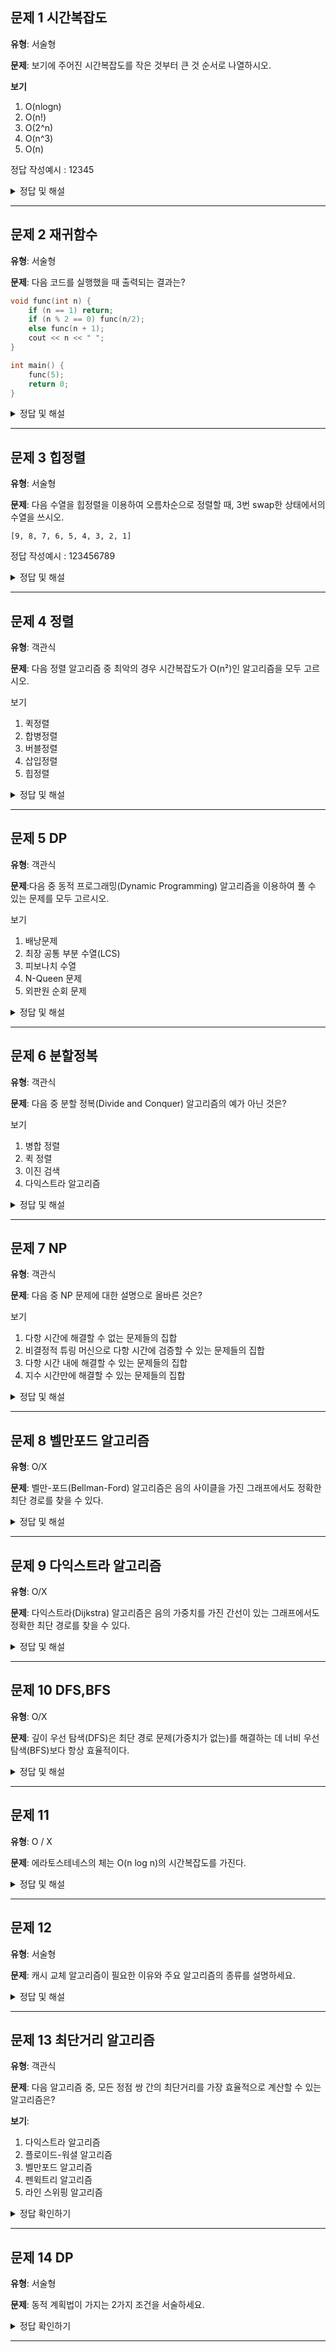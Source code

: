 ## 문제 1 시간복잡도

**유형**: 서술형

**문제**: 보기에 주어진 시간복잡도를 작은 것부터 큰 것 순서로 나열하시오.

**보기**

1. O(nlogn)
2. O(n!)
3. O(2^n)
4. O(n^3)
5. O(n)

정답 작성예시 : 12345

<details>
<summary>정답 및 해설</summary>

**정답**: 51432

**해설**: 시간복잡도라는건 입력값이 커질수록 알고리즘의 수행시간이 어떻게 증가하는지를 나타내는 지표이다. 따라서 입력값이 커질수록 수행시간이 증가하는 정도가 작은 것부터 큰 것 순서로 나열하면 된다. (주의 : n이 2일땐 4번이 제일 복잡하지만 시간복잡도라는건 일반적으로 입력값이 커질 때를 가정한다.)

</details>

---

## 문제 2 재귀함수

**유형**: 서술형

**문제**: 다음 코드를 실행했을 때 출력되는 결과는?

```c++
void func(int n) {
	if (n == 1) return;
	if (n % 2 == 0) func(n/2);
	else func(n + 1);
	cout << n << " ";
}

int main() {
	func(5);
	return 0;
}
```

<details>
<summary>정답 및 해설</summary>

**정답**: 2 4 3 6 5

**해설**: 공백에 주의한다. func(5) -> func(6) -> func(3) -> func(4) -> func(2) -> func(1) 순으로 호출되며 출력되는 순서는 2 4 3 6 5 이다.
재귀 함수의 실행순서는 호출 순서의 역순이다.

</details>

---

## 문제 3 힙정렬

**유형**: 서술형

**문제**: 다음 수열을 힙정렬을 이용하여 오름차순으로 정렬할 때, 3번 swap한 상태에서의 수열을 쓰시오.

```
[9, 8, 7, 6, 5, 4, 3, 2, 1]
```

정답 작성예시 : 123456789

<details>
<summary>정답 및 해설</summary>

**정답**: 867154329

**해설**: 힙정렬은 정렬을 위해 완전 이진트리를 이용하는 알고리즘이다. 오름차순 정렬은 최대힙을 구성한다. 최대힙은 부모노드가 자식 노드보다 큰 경우를 말한다. 계속해서 힙을 유지할 수 있도록, 부모노드와 자식노드를 비교하며 swap을 해준다. 이 때, 3번 swap한 상태에서의 수열은 867154329 이다.

**참고자료** : https://www.inflearn.com/courses/lecture?courseId=32456&tab=curriculum&type=LECTURE&unitId=4081

https://velog.io/@char1ey95/%EC%95%8C%EA%B3%A0%EB%A6%AC%EC%A6%98-%ED%9E%99-%EC%A0%95%EB%A0%ACHeap-Sort

</details>

---

## 문제 4 정렬

**유형**: 객관식

**문제**: 다음 정렬 알고리즘 중 최악의 경우 시간복잡도가 O(n²)인 알고리즘을 모두 고르시오.

보기

1. 퀵정렬
2. 합병정렬
3. 버블정렬
4. 삽입정렬
5. 힙정렬

<details>
<summary>정답 및 해설</summary>

**정답**: 1,3,4

**해설** ![정렬 알고리즘 시간복잡도](https://d2.naver.com/content/images/2020/01/img.png)
퀵정렬은 피벗을 기준으로 정렬을 하는 알고리즘인데, 이미 정렬된 배열을 정렬할 시에 최악으로 O(n²)의 시간복잡도를 가진다. 버블정렬과 삽입정렬은 이미 정렬된 배열을 정렬할 시에 최악으로 O(n²)의 시간복잡도를 가진다.

</details>

---

## 문제 5 DP

**유형**: 객관식

**문제**:다음 중 동적 프로그래밍(Dynamic Programming) 알고리즘을 이용하여 풀 수 있는 문제를 모두 고르시오.

보기

1. 배낭문제
2. 최장 공통 부분 수열(LCS)
3. 피보나치 수열
4. N-Queen 문제
5. 외판원 순회 문제

<details>
<summary>정답 및 해설</summary>

**정답**: 1,2,3,5

**해설** : N-Queen문제는 백트래킹 알고리즘의 대표적인 예시이다. 외판원 순회문제 같은 경우 완전탐색으로 해결할시 시간복잡도가 O(n!)이기 때문에 동적 프로그래밍으로 해결하는 것이 효율적이다.

</details>

---

## 문제 6 분할정복

**유형**: 객관식

**문제**: 다음 중 분할 정복(Divide and Conquer) 알고리즘의 예가 아닌 것은?

보기

1. 병합 정렬
2. 퀵 정렬
3. 이진 검색
4. 다익스트라 알고리즘

<details>
<summary>정답 및 해설</summary>

**정답**: 4

**해설** : 다익스트라 알고리즘은 그리디 알고리즘의 한 종류로서 항상 최단 거리를 택하여 탐색하는 알고리즘이다. 분할 정복은 문제를 작은 단위로 나누어 해결하는 방법이다. 다익스트라 알고리즘은 그리디 알고리즘의 특성을 가지고 있어 분할 정복의 특성을 가지고 있지 않다.

</details>

---

## 문제 7 NP

**유형**: 객관식

**문제**: 다음 중 NP 문제에 대한 설명으로 올바른 것은?

보기

1. 다항 시간에 해결할 수 없는 문제들의 집합
2. 비결정적 튜링 머신으로 다항 시간에 검증할 수 있는 문제들의 집합
3. 다항 시간 내에 해결할 수 있는 문제들의 집합
4. 지수 시간만에 해결할 수 있는 문제들의 집합

<details>
<summary>정답 및 해설</summary>

**정답** : 2

**해설** : NP(Nondeterministic Polynomial time) 클래스는 '다항 시간에 검증할 수 있는 문제들의 집합'을 의미한다. 주어진 해답이 맞는지 검증하는 과정이 다항 시간 내에 가능한 문제들을 의미한다. P문제는 '다항 시간 내에 해결할 수 있는 결정 문제'를 의미한다. P는 NP의 부분집합이다. NP-Hard문제는 모둔 NP 문제를 다항 시간 내에 환산할 수 있는 문제를 의미한다.(ex. halting problem, 외판원순회문제) NP-Complete문제는 NP-Hard문제이면서 NP문제인 문제를 의미한다. (ex. 배낭문제)

**참고자료** : https://gazelle-and-cs.tistory.com/64

</details>

---

## 문제 8 벨만포드 알고리즘

**유형**: O/X

**문제**: 벨만-포드(Bellman-Ford) 알고리즘은 음의 사이클을 가진 그래프에서도 정확한 최단 경로를 찾을 수 있다.

<details>
<summary>정답 및 해설</summary>

**정답**: X

**해설** : 벨만-포드 알고리즘은 음의 가중치를 가진 간선이 있는 그래프에서도 정확한 최단 경로를 찾을 수 있다. 다만, 음의 사이클이 있는 경우에는 최단경로를 찾아 낼 수 없다. 음의 사이클을 돌면 해당 사이클을 돌 때마다 경로의 총 가중치가 계속 감소되어 최단 경로가 존재할 수 없게된다.

</details>

---

## 문제 9 다익스트라 알고리즘

**유형**: O/X

**문제**: 다익스트라(Dijkstra) 알고리즘은 음의 가중치를 가진 간선이 있는 그래프에서도 정확한 최단 경로를 찾을 수 있다.

<details>
<summary>정답 및 해설</summary>

**정답**: X

**해설** : 다익스트라 알고리즘은 음의 가중치를 가진 간선이 있는 그래프에서는 정확한 최단 경로를 찾을 수 없다. 다익스트라 알고리즘은 현재까지 찾은 경로가 최단경로라는 가정을 한채로 동작한다. 음의 가중치가 존재할 경우 이미 처리한 노드라도 더 짧은 경로가 발견될 수 있어 최단경로를 찾을 수 없다.

</details>

---

## 문제 10 DFS,BFS

**유형**: O/X

**문제**: 깊이 우선 탐색(DFS)은 최단 경로 문제(가중치가 없는)를 해결하는 데 너비 우선 탐색(BFS)보다 항상 효율적이다.

<details>
<summary>정답 및 해설</summary>

**정답**: X

**해설** : DFS는 깊이 방향으로 탐색하기 때문에, 최단 경로를 보장하지 않는다. 따라서 모든 가능한 경로를 탐색한 후에야 최단 경로를 알 수 있다.

</details>

---

## 문제 11

**유형**: O / X

**문제**: 에라토스테네스의 체는 O(n log n)의 시간복잡도를 가진다.

<details>
<summary>정답 및 해설</summary>

**정답**: X -> O(n log log n)

**해설**:
소수 판별법

1. O(N) 방식
   - 한 숫자에 대한 소수 판별시 2부터 해당 숫자 바로 전까지의 모든 수로 나눠보고 나머지가 0인지 확인하는 방법.
2. O(N/2) 방식
   - 짝수를 먼저 제외하고 2 이후의 홀수만 검사하여 연산 횟수를 절반으로 줄이는 방법.
3. O(N^0.5) 방식
   - 소수의 약수 중 하나는 반드시 √N 이하에 존재하므로, 2부터 √N까지만 나눠보는 방법으로 최적화.
4. O(n log log n) 방식 -> 에라토스테네스의 체
   - 하나의 숫자에 대해 소수판별을 위 세가지 방식으로 충분하지만, 이건 특정 범위의 모든 소수의 개수를 구할때 유용. 1부터 N까지의 모든 소수를 찾을 때 사용, 배수들을 반복적으로 제거하여 소수만 남기는 방식.

**참고자료**: https://alive-wong.tistory.com/18

</details>

---

## 문제 12

**유형**: 서술형

**문제**: 캐시 교체 알고리즘이 필요한 이유와 주요 알고리즘의 종류를 설명하세요.

<details>
<summary>정답 및 해설</summary>

**정답**: 캐시는 제한된 리소스를 사용하기 때문에, 저장 공간이 가득 찼을 때 어떤 데이터를 유지하고 어떤 데이터를 제거할지 결정하는 과정이 필요합니다. 이때 캐시 교체 알고리즘이 사용됩니다. 주요 알고리즘에는 다음과 같은 방식이 있습니다.

1. FIFO (First in First Out) - 가장 먼저 캐시에 들어온 데이터를 먼저 제거
2. LRU (Least Recently Used) - 가장 오랫동안 사용되지 않은 데이터를 제거
3. LFU (Least Frequently Used) - 사용 횟수가 가장 적은 데이터를 제거

</details>

---

## 문제 13 최단거리 알고리즘

**유형**: 객관식

**문제**: 다음 알고리즘 중, 모든 정점 쌍 간의 최단거리를 가장 효율적으로 계산할 수 있는 알고리즘은?

**보기**:

1. 다익스트라 알고리즘
2. 플로이드-워셜 알고리즘
3. 벨만포드 알고리즘
4. 펜윅트리 알고리즘
5. 라인 스위핑 알고리즘

<details>
<summary>정답 확인하기</summary>

**정답**: 2

**해설**: 플로이드-워셜 알고리즘은 모든 지점에서 다른 모든 지점까지의 최단 경로를 구할 수 있는 알고리즘입니다. 2차원 테이블에 각 지점에서 다른 모든 지점까지의 최단 거리를 저장합니다.

**참고 자료**: [[알고리즘] 플로이드 워셜 알고리즘 (Floyd-Warshall Algorithm)](https://velog.io/@kimdukbae/%ED%94%8C%EB%A1%9C%EC%9D%B4%EB%93%9C-%EC%9B%8C%EC%85%9C-%EC%95%8C%EA%B3%A0%EB%A6%AC%EC%A6%98-Floyd-Warshall-Algorithm)

</details>

---

## 문제 14 DP

**유형**: 서술형

**문제**: 동적 계획법이 가지는 2가지 조건을 서술하세요.

<details>
<summary>정답 확인하기</summary>

**정답**:

1. 중복되는 부분 문제
   중복되는 부분 문제는 나눠진 부분 문제가 중복되는 경우로, 메모이제이션 기법을 사용해 중복 계산을 없앱니다.
2. 최적 부분 구조
   최적 부분 구조를 가진다는 것은 전체 문제의 최적해가 부분 문제의 최적해들로써 구성된다는 것입니다.

**참고 자료**: [신입 개발자 기술면접 질문 정리 - 알고리즘](https://dev-coco.tistory.com/160)

</details>

---
